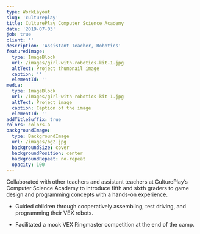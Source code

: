 ```yaml
---
type: WorkLayout
slug: 'cultureplay'
title: CulturePlay Computer Science Academy
date: '2019-07-03'
job: true
client: ''
description: 'Assistant Teacher, Robotics'
featuredImage:
  type: ImageBlock
  url: /images/girl-with-robotics-kit-1.jpg
  altText: Project thumbnail image
  caption: ''
  elementId: ''
media:
  type: ImageBlock
  url: /images/girl-with-robotics-kit-1.jpg
  altText: Project image
  caption: Caption of the image
  elementId: ''
addTitleSuffix: true
colors: colors-a
backgroundImage:
  type: BackgroundImage
  url: /images/bg2.jpg
  backgroundSize: cover
  backgroundPosition: center
  backgroundRepeat: no-repeat
  opacity: 100
---
```


Collaborated with other teachers and assistant teachers at CulturePlay’s Computer Science Academy to introduce fifth and sixth graders to game design and programming concepts with a hands-on experience. 

- Guided children through cooperatively assembling, test driving, and programming their VEX robots. 

<!---->

- Facilitated a mock VEX Ringmaster competition at the end of the camp. 
